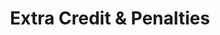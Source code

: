 ---
title: Extra Credit & Penalties
redirect_to: "/releases/v6.0.0/authors/assessment_extra_credit"
---